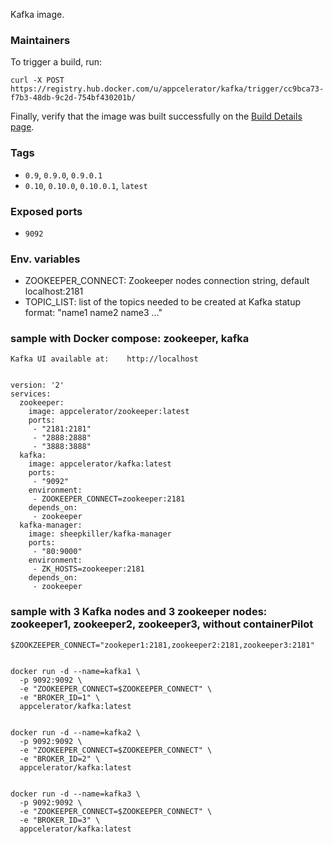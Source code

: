 Kafka image.

### Maintainers

To trigger a build, run:

    curl -X POST https://registry.hub.docker.com/u/appcelerator/kafka/trigger/cc9bca73-f7b3-48db-9c2d-754bf430201b/

Finally, verify that the image was built successfully on the [Build Details page](https://hub.docker.com/r/appcelerator/kafka/builds/).

### Tags

- `0.9`, `0.9.0`, `0.9.0.1`
- `0.10`, `0.10.0`, `0.10.0.1`, `latest`

### Exposed ports

- `9092`


### Env. variables

  - ZOOKEEPER_CONNECT: Zookeeper nodes connection string, default localhost:2181
  - TOPIC_LIST: list of the topics needed to be created at Kafka statup format: "name1 name2 name3 ..."

### sample with Docker compose: zookeeper, kafka

    Kafka UI available at:    http://localhost


    version: '2'
    services:
      zookeeper:
        image: appcelerator/zookeeper:latest
        ports:
         - "2181:2181"
         - "2888:2888"
         - "3888:3888"
      kafka:
        image: appcelerator/kafka:latest
        ports:
         - "9092"
        environment:
         - ZOOKEEPER_CONNECT=zookeeper:2181
        depends_on:
         - zookeeper
      kafka-manager:
        image: sheepkiller/kafka-manager
        ports:
         - "80:9000"
        environment:
         - ZK_HOSTS=zookeeper:2181
        depends_on:
         - zookeeper


### sample with 3 Kafka nodes and 3 zookeeper nodes: zookeeper1, zookeeper2, zookeeper3, without containerPilot


    $ZOOKZEEPER_CONNECT="zookeper1:2181,zookeeper2:2181,zookeeper3:2181"


    docker run -d --name=kafka1 \
      -p 9092:9092 \
      -e "ZOOKEEPER_CONNECT=$ZOOKEEPER_CONNECT" \
      -e "BROKER_ID=1" \
      appcelerator/kafka:latest


    docker run -d --name=kafka2 \
      -p 9092:9092 \
      -e "ZOOKEEPER_CONNECT=$ZOOKEEPER_CONNECT" \
      -e "BROKER_ID=2" \
      appcelerator/kafka:latest


    docker run -d --name=kafka3 \
      -p 9092:9092 \
      -e "ZOOKEEPER_CONNECT=$ZOOKEEPER_CONNECT" \
      -e "BROKER_ID=3" \
      appcelerator/kafka:latest
